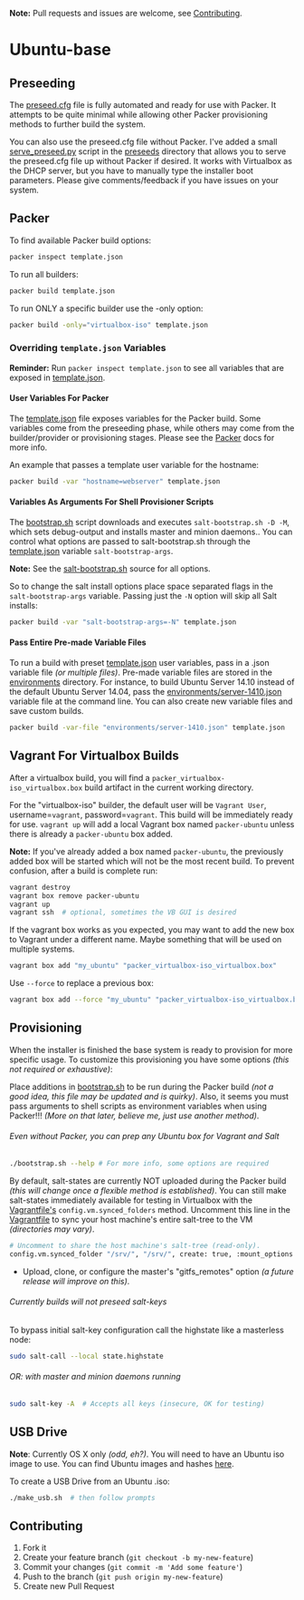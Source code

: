 **Note:** Pull requests and issues are welcome, see
[Contributing](#contributing).

# Ubuntu-base

## Preseeding

The [preseed.cfg](preseeds/preseed.cfg) file is fully automated and ready for
use with Packer. It attempts to be quite minimal while allowing other Packer
provisioning methods to further build the system.

You can also use the preseed.cfg file without Packer.  I've added a small
[serve_preseed.py](preseeds/serve_preseed.py) script in the
[preseeds](preseeds) directory that allows you to serve the preseed.cfg file up
without Packer if desired. It works with Virtualbox as the DHCP server, but you
have to manually type the installer boot parameters. Please give
comments/feedback if you have issues on your system.

## Packer

To find available Packer build options:

```sh
packer inspect template.json
```

To run all builders:

```sh
packer build template.json
```

To run ONLY a specific builder use the -only option:

```sh
packer build -only="virtualbox-iso" template.json
```

### Overriding `template.json` Variables

**Reminder:** Run `packer inspect template.json` to see all variables that are exposed in
[template.json](template.json).

#### User Variables For Packer

The [template.json](template.json) file exposes variables for the Packer build.
Some variables come from the preseeding phase, while others may come from the
builder/provider or provisioning stages. Please see the
[Packer](https://www.packer.io/) docs for more info.

An example that passes a template user variable for the hostname:

```sh
packer build -var "hostname=webserver" template.json
```

#### Variables As Arguments For Shell Provisioner Scripts

The [bootstrap.sh](bootstrap.sh) script downloads and executes
`salt-bootstrap.sh -D -M`, which sets debug-output and installs master and
minion daemons.. You can control what options are passed to salt-bootstrap.sh
through the [template.json](template.json) variable `salt-bootstrap-args`.

**Note:** See the [salt-bootstrap.sh](https://github.com/saltstack/salt-bootstrap)
source for all options.

So to change the salt install options place space separated flags in the
`salt-bootstrap-args` variable. Passing just the `-N` option will skip all Salt
installs:

```sh
packer build -var "salt-bootstrap-args=-N" template.json
```

#### Pass Entire Pre-made Variable Files

To run a build with preset [template.json](template.json) user variables, pass
in a .json variable file _(or multiple files)_. Pre-made variable files are
stored in the [environments](environments) directory. For instance, to build
Ubuntu Server 14.10 instead of the default Ubuntu Server 14.04, pass the
[environments/server-1410.json](environments/server-1410.json) variable file at
the command line. You can also create new variable files and save custom
builds.

```sh
packer build -var-file "environments/server-1410.json" template.json
```

## Vagrant For Virtualbox Builds

After a virtualbox build, you will find a
`packer_virtualbox-iso_virtualbox.box` build artifact in the current working
directory.

For the "virtualbox-iso" builder, the default user will be `Vagrant User`,
username=`vagrant`, password=`vagrant`. This build will be immediately ready
for use. `vagrant up` will add a local Vagrant box named `packer-ubuntu` unless
there is already a `packer-ubuntu` box added.

**Note:** If you've already added a box named `packer-ubuntu`, the previously
added box will be started which will not be the most recent build. To prevent
confusion, after a build is complete run:

```bash
vagrant destroy
vagrant box remove packer-ubuntu
vagrant up
vagrant ssh  # optional, sometimes the VB GUI is desired
```

If the vagrant box works as you expected, you may want to add the new box to
Vagrant under a different name. Maybe something that will be used on multiple
systems.

```sh
vagrant box add "my_ubuntu" "packer_virtualbox-iso_virtualbox.box"
```

Use `--force` to replace a previous box:

```sh
vagrant box add --force "my_ubuntu" "packer_virtualbox-iso_virtualbox.box"
```

## Provisioning

When the installer is finished the base system is ready to provision for more
specific usage. To customize this provisioning you have some options _(this not
required or exhaustive)_:

Place additions in [bootstrap.sh](bootstrap.sh) to be run during the Packer
build _(not a good idea, this file may be updated and is quirky)_. Also, it
seems you must pass arguments to shell scripts as environment variables when
using Packer!!! _(More on that later, believe me, just use another method)_.

###### Even without Packer, you can prep any Ubuntu box for Vagrant and Salt

```sh
./bootstrap.sh --help # For more info, some options are required
```

By default, salt-states are currently NOT uploaded during the Packer build
_(this will change once a flexible method is established)_. You can still make
salt-states immediately available for testing in Virtualbox with the
[Vagrantfile's](Vagrantfile) `config.vm.synced_folders` method. Uncomment this
line in the [Vagrantfile](Vagrantfile) to sync your host machine's entire
salt-tree to the VM _(directories may vary)_.

```sh
# Uncomment to share the host machine's salt-tree (read-only).
config.vm.synced_folder "/srv/", "/srv/", create: true, :mount_options => ["ro"]
```

+ Upload, clone, or configure the master's "gitfs\_remotes" option _(a future
  release will improve on this)_.

###### Currently builds will not preseed salt-keys

To bypass initial salt-key configuration call the highstate like a masterless node:

```sh
sudo salt-call --local state.highstate
```

###### OR: with master and minion daemons running

```sh
sudo salt-key -A  # Accepts all keys (insecure, OK for testing)
```

## USB Drive

**Note**: Currently OS X only _(odd, eh?)_. You will need to have an Ubuntu iso
image to use. You can find Ubuntu images and hashes
[here](http://releases.ubuntu.com).


To create a USB Drive from an Ubuntu .iso:

```sh
./make_usb.sh  # then follow prompts
```

## Contributing

1. Fork it
2. Create your feature branch (`git checkout -b my-new-feature`)
3. Commit your changes (`git commit -m 'Add some feature'`)
4. Push to the branch (`git push origin my-new-feature`)
5. Create new Pull Request
